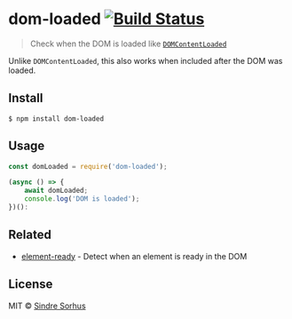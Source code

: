 # dom-loaded [![Build Status](https://travis-ci.org/sindresorhus/dom-loaded.svg?branch=master)](https://travis-ci.org/sindresorhus/dom-loaded)

> Check when the DOM is loaded like [`DOMContentLoaded`](https://developer.mozilla.org/en/docs/Web/Events/DOMContentLoaded)

Unlike `DOMContentLoaded`, this also works when included after the DOM was loaded.


## Install

```
$ npm install dom-loaded
```


## Usage

```js
const domLoaded = require('dom-loaded');

(async () => {
	await domLoaded;
	console.log('DOM is loaded');
})():
```


## Related

- [element-ready](https://github.com/sindresorhus/element-ready) - Detect when an element is ready in the DOM


## License

MIT © [Sindre Sorhus](https://sindresorhus.com)
